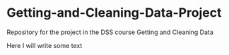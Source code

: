 # Getting-and-Cleaning-Data-Project
Repository for the project in the DSS course Getting and Cleaning Data

Here I will write some text